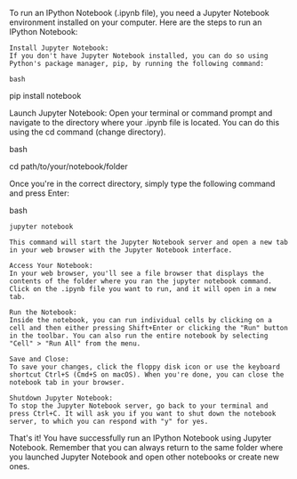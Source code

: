 To run an IPython Notebook (.ipynb file), you need a Jupyter Notebook environment installed on your computer. Here are the steps to run an IPython Notebook:

    Install Jupyter Notebook:
    If you don't have Jupyter Notebook installed, you can do so using Python's package manager, pip, by running the following command:

    bash

pip install notebook

Launch Jupyter Notebook:
Open your terminal or command prompt and navigate to the directory where your .ipynb file is located. You can do this using the cd command (change directory).

bash

cd path/to/your/notebook/folder

Once you're in the correct directory, simply type the following command and press Enter:

bash

    jupyter notebook

    This command will start the Jupyter Notebook server and open a new tab in your web browser with the Jupyter Notebook interface.

    Access Your Notebook:
    In your web browser, you'll see a file browser that displays the contents of the folder where you ran the jupyter notebook command. Click on the .ipynb file you want to run, and it will open in a new tab.

    Run the Notebook:
    Inside the notebook, you can run individual cells by clicking on a cell and then either pressing Shift+Enter or clicking the "Run" button in the toolbar. You can also run the entire notebook by selecting "Cell" > "Run All" from the menu.

    Save and Close:
    To save your changes, click the floppy disk icon or use the keyboard shortcut Ctrl+S (Cmd+S on macOS). When you're done, you can close the notebook tab in your browser.

    Shutdown Jupyter Notebook:
    To stop the Jupyter Notebook server, go back to your terminal and press Ctrl+C. It will ask you if you want to shut down the notebook server, to which you can respond with "y" for yes.

That's it! You have successfully run an IPython Notebook using Jupyter Notebook. Remember that you can always return to the same folder where you launched Jupyter Notebook and open other notebooks or create new ones.
